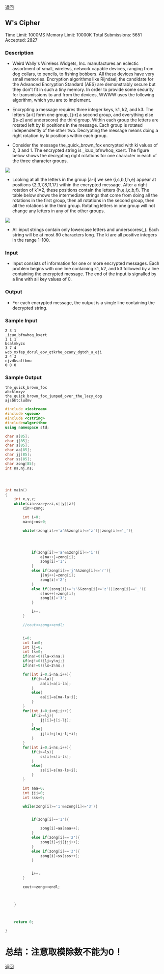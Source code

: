 ﻿[返回](https://github.com/superkunn/acmer#poj)
## W's Cipher
Time Limit: 1000MS		Memory Limit: 10000K
Total Submissions: 5651		Accepted: 2827
### Description

* Weird Wally's Wireless Widgets, Inc. manufactures an eclectic assortment of small, wireless, network capable devices, ranging from dog collars, to pencils, to fishing bobbers. All these devices have very small memories. Encryption algorithms like Rijndael, the candidate for the Advanced Encryption Standard (AES) are demonstrably secure but they don't fit in such a tiny memory. In order to provide some security for transmissions to and from the devices, WWWW uses the following algorithm, which you are to implement. 

* Encrypting a message requires three integer keys, k1, k2, and k3. The letters [a-i] form one group, [j-r] a second group, and everything else ([s-z] and underscore) the third group. Within each group the letters are rotated left by ki positions in the message. Each group is rotated independently of the other two. Decrypting the message means doing a right rotation by ki positions within each group. 

* Consider the message the_quick_brown_fox encrypted with ki values of 2, 3 and 1. The encrypted string is _icuo_bfnwhoq_kxert. The figure below shows the decrypting right rotations for one character in each of the three character groups. 

![](http://poj.org/images/1107/1107_1.png)

* Looking at all the letters in the group [a-i] we see {i,c,b,f,h,e} appear at positions {2,3,7,8,11,17} within the encrypted message. After a right rotation of k1=2, these positions contain the letters {h,e,i,c,b,f}. The table below shows the intermediate strings that come from doing all the rotations in the first group, then all rotations in the second group, then all the rotations in the third group. Rotating letters in one group will not change any letters in any of the other groups. 

![](http://poj.org/images/1107/1107_2.gif)

* All input strings contain only lowercase letters and underscores(_). Each string will be at most 80 characters long. The ki are all positive integers in the range 1-100. 
### Input

* Input consists of information for one or more encrypted messages. Each problem begins with one line containing k1, k2, and k3 followed by a line containing the encrypted message. The end of the input is signalled by a line with all key values of 0.
### Output

* For each encrypted message, the output is a single line containing the decrypted string.
### Sample Input
```
2 3 1
_icuo_bfnwhoq_kxert
1 1 1
bcalmkyzx
3 7 4
wcb_mxfep_dorul_eov_qtkrhe_ozany_dgtoh_u_eji
2 4 3
cjvdksaltbmu
0 0 0
```
### Sample Output
```
the_quick_brown_fox
abcklmxyz
the_quick_brown_fox_jumped_over_the_lazy_dog
ajsbktcludmv
```

```c++
#include <iostream>
#include <queue>
#include <cstring>
#include<algorithm>
using namespace std;

char a[85];
char j[85];
char s[85];
char aa[85];
char jj[85];
char ss[85];
char zong[85];
int na,nj,ns;




int main()
{
    int x,y,z;
    while(cin>>x>>y>>z,x||y||z){
        cin>>zong;

        int i=0;
        na=nj=ns=0;

        while((zong[i]>='a'&&zong[i]<='z')||zong[i]=='_'){




            if(zong[i]>='a'&&zong[i]<='i'){
                a[na++]=zong[i];
                zong[i]='1';
            }
            else if(zong[i]>='j'&&zong[i]<='r'){
                j[nj++]=zong[i];
                zong[i]='2';
            }
            else if((zong[i]>='s'&&zong[i]<='z')||zong[i]=='_'){
                s[ns++]=zong[i];
                zong[i]='3';
            }

            i++;
        }

        //cout<<zong<<endl;


        i=0;
        int la=0;
        int lj=0;
        int ls=0;
        if(na!=0){la=x%na;}
        if(nj!=0){lj=y%nj;}
        if(ns!=0){ls=z%ns;}

        for(int i=0;i<na;i++){
            if(i>=la){
                aa[i]=a[i-la];
            }
            else{
                aa[i]=a[na-la+i];
            }
        }
        for(int i=0;i<nj;i++){
            if(i>=lj){
                jj[i]=j[i-lj];
            }
            else{
                jj[i]=j[nj-lj+i];
            }
        }
        for(int i=0;i<ns;i++){
            if(i>=ls){
                ss[i]=s[i-ls];
            }
            else{
                ss[i]=s[ns-ls+i];
            }
        }

        int aaa=0;
        int jjj=0;
        int sss=0;

        while(zong[i]>='1'&&zong[i]<='3'){


            if(zong[i]=='1'){

                zong[i]=aa[aaa++];
            }
            else if(zong[i]=='2'){
                zong[i]=jj[jjj++];
            }
            else if(zong[i]=='3'){
                zong[i]=ss[sss++];
            }


            i++;
        }

        cout<<zong<<endl;



    }



    return 0;

}
```

# 总结：注意取模除数不能为0！

[返回](https://github.com/superkunn/acmer#poj)